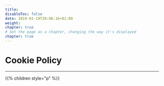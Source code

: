 ```yaml
---
title:
disableToc: false
date: 2019-01-19T20:06:16+01:00
weight: 
chapter: true
# Set the page as a chapter, changing the way it's displayed
chapter: true
---
```


# Cookie Policy
<hr>

{{% children style="p" %}}